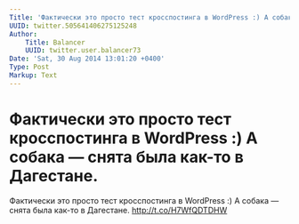 ```yaml
---
Title: 'Фактически это просто тест кросспостинга в WordPress :) А собака — снята была как-то в Дагестане.'
UUID: twitter.505641406275125248
Author:
    Title: Balancer
    UUID: twitter.user.balancer73
Date: 'Sat, 30 Aug 2014 13:01:20 +0400'
Type: Post
Markup: Text
---
```


# Фактически это просто тест кросспостинга в WordPress :) А собака — снята была как-то в Дагестане.

Фактически это просто тест кросспостинга в WordPress :) А
собака — снята была как-то в Дагестане.
http://t.co/H7WfQDTDHW